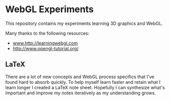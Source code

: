 WebGL Experiments
==================
This repository contains my experiments learning 3D graphics and WebGL.

Many thanks to the following resources:
* www.http://learningwebgl.com
* http://www.opengl-tutorial.org/ 

LaTeX
-----
There are a lot of new concepts and WebGL process specifics that I've found hard
to absorb quickly. To help myself learn faster and retain what I learn longer
I created a LaTeX note sheet. Hopefully I can synthesize what's important and 
improve my notes iteratively as my understanding grows.
